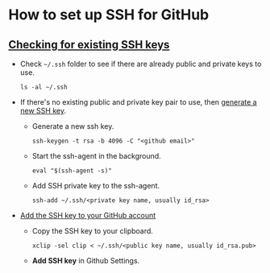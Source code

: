 # How to set up SSH for GitHub

## [Checking for existing SSH keys](https://help.github.com/articles/checking-for-existing-ssh-keys/#platform-linux)

* Check `~/.ssh` folder to see if there are already public and private keys to
use.

  ```
  ls -al ~/.ssh
  ```

* If there's no existing public and private
key pair to use, then [generate a new SSH
key](https://help.github.com/articles/generating-a-new-ssh-key-and-adding-it-to-the-ssh-agent/#platform-linux).

  * Generate a new ssh key.

    ```
    ssh-keygen -t rsa -b 4096 -C "<github email>"
    ```
  * Start the ssh-agent in the background.

    ```
    eval "$(ssh-agent -s)"
    ```

  * Add SSH private key to the ssh-agent.

    ```
    ssh-add ~/.ssh/<private key name, usually id_rsa>
    ```

* [Add the SSH key to your GitHub account](https://help.github.com/articles/adding-a-new-ssh-key-to-your-github-account/#platform-linux)

  * Copy the SSH key to your clipboard.

    ```
    xclip -sel clip < ~/.ssh/<public key name, usually id_rsa.pub>
    ```

  * **Add SSH key** in Github Settings.
